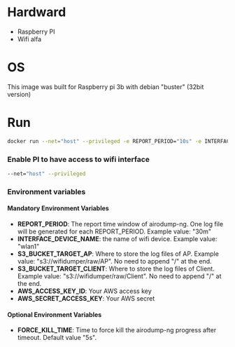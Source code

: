 # Hardward
- Raspberry PI 
- Wifi alfa

# OS
This image was built for Raspberry pi 3b with debian "buster" (32bit version)

# Run
```bash
docker run --net="host" --privileged -e REPORT_PERIOD="10s" -e INTERFACE_DEVICE_NAME="wlan1" -e FORCE_KILL_TIME="5s" -e S3_BUCKET_TARGET_AP="<YOUR_OWN_VALUE>" -e S3_BUCKET_TARGET_CLIENT="<YOUR_OWN_VALUE>"  -e AWS_ACCESS_KEY_ID="<YOUR_OWN_VALUE>" -e AWS_SECRET_ACCESS_KEY="<YOUR_OWN_VALUE>" <YOUR_IMAGE_NAME>
```
### Enable PI to have access to wifi interface
```bash
--net="host" --privileged 
```
### Environment variables
#### Mandatory Environment Variables
- **REPORT_PERIOD**: The report time window of airodump-ng. One log file will be generated for each REPORT_PERIOD. Example value: "30m"
- **INTERFACE_DEVICE_NAME**: the name of wifi device. Example value: "wlan1"
- **S3_BUCKET_TARGET_AP**: Where to store the log files of AP. Example value: "s3://wifidumper/raw/AP". No need to append "/" at the end.
- **S3_BUCKET_TARGET_CLIENT**: Where to store the log files of Client. Example value: "s3://wifidumper/raw/Client". No need to append "/" at the end.
- **AWS_ACCESS_KEY_ID**: Your AWS access key
- **AWS_SECRET_ACCESS_KEY**: Your AWS secret

#### Optional Environment Variables
- **FORCE_KILL_TIME**: Time to force kill the airodump-ng progress after timeout. Default value "5s".